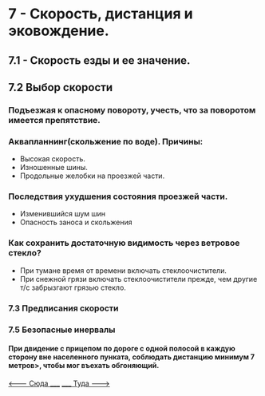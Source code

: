 # 7 - Скорость, дистанция и эковождение.

## 7.1 - Скорость езды и ее значение.

## 7.2 Выбор скорости
### Подъезжая к опасному повороту, учесть, что за поворотом имеется препятствие.

### Аквапланнинг(скольжение по воде). Причины:
+ Высокая скорость.
+ Изношенные шины.
+ Продольные желобки на проезжей части.

### Последствия ухудшения состояния проезжей части.
+ Изменившийся шум шин
+ Опасность заноса и скольжения

### Как сохранить достаточную видимость через ветровое стекло?
+ При тумане время от времени включать стеклоочистители.
+ При снежной грязи включать стеклоочистители прежде, чем другие т/с забрызгают грязью стекло.

### 7.3 Предписания скорости

### 7.5 Безопасные инервалы
#### При двидение с прицепом по дороге с одной полосой в каждую сторону вне населенного пунката, соблюдать дистанцию <strong>минимум 7 метров</strong>>, чтобы мог въехать обгоняющий.

[<--- Сюда ___](/06%20-%20road%20regulation.md)
[___ Туда --->](/08%20-%20road%20participants.md)

